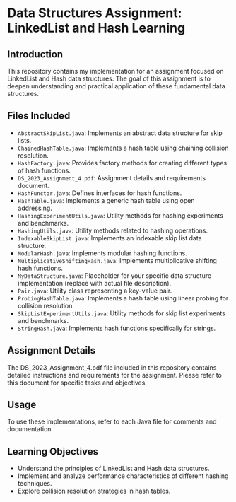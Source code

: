 # Data Structures Assignment: LinkedList and Hash Learning

## Introduction

This repository contains my implementation for an assignment focused on LinkedList and Hash data structures. The goal of this assignment is to deepen understanding and practical application of these fundamental data structures.

## Files Included

- `AbstractSkipList.java`: Implements an abstract data structure for skip lists.
- `ChainedHashTable.java`: Implements a hash table using chaining collision resolution.
- `HashFactory.java`: Provides factory methods for creating different types of hash functions.
- `DS_2023_Assignment_4.pdf`: Assignment details and requirements document.
- `HashFunctor.java`: Defines interfaces for hash functions.
- `HashTable.java`: Implements a generic hash table using open addressing.
- `HashingExperimentUtils.java`: Utility methods for hashing experiments and benchmarks.
- `HashingUtils.java`: Utility methods related to hashing operations.
- `IndexableSkipList.java`: Implements an indexable skip list data structure.
- `ModularHash.java`: Implements modular hashing functions.
- `MultiplicativeShiftingHash.java`: Implements multiplicative shifting hash functions.
- `MyDataStructure.java`: Placeholder for your specific data structure implementation (replace with actual file description).
- `Pair.java`: Utility class representing a key-value pair.
- `ProbingHashTable.java`: Implements a hash table using linear probing for collision resolution.
- `SkipListExperimentUtils.java`: Utility methods for skip list experiments and benchmarks.
- `StringHash.java`: Implements hash functions specifically for strings.

## Assignment Details

The DS_2023_Assignment_4.pdf file included in this repository contains detailed instructions and requirements for the assignment. Please refer to this document for specific tasks and objectives.

## Usage

To use these implementations, refer to each Java file for comments and documentation.

## Learning Objectives

- Understand the principles of LinkedList and Hash data structures.
- Implement and analyze performance characteristics of different hashing techniques.
- Explore collision resolution strategies in hash tables.
